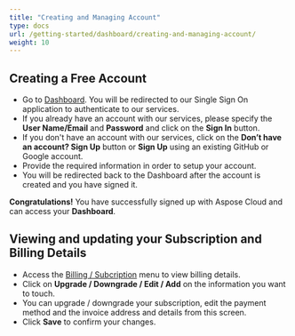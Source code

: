 ```yaml
---
title: "Creating and Managing Account"
type: docs
url: /getting-started/dashboard/creating-and-managing-account/
weight: 10
---
```


## Creating a Free Account ##
* Go to [Dashboard](https://dashboard.aspose.cloud). You will be redirected to our Single Sign On application to authenticate to our services.
* If you already have an account with our services, please specify the **User Name/Email** and **Password** and click on the **Sign In** button.
* If you don't have an account with our services, click on the **Don’t have an account? Sign Up** button or **Sign Up** using an existing GitHub or Google account.
* Provide the required information in order to setup your account.
* You will be redirected back to the Dashboard after the account is created and you have signed it.

**Congratulations!** You have successfully signed up with Aspose Cloud and can access your **Dashboard**.

## Viewing and updating your Subscription and Billing Details

* Access the [Billing / Subcription](https://dashboard.aspose.cloud/billing/subscription) menu to view billing details.
* Click on **Upgrade / Downgrade / Edit / Add** on the information you want to touch.
* You can upgrade / downgrade your subscription, edit the payment method and the invoice address and details from this screen.
* Click **Save** to confirm your changes.